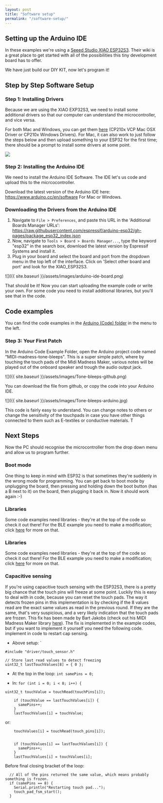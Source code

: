 ```yaml
---
layout: post
title: "Software setup"
permalink: "/software-setup/"
---
```


## Setting up the Arduino IDE

In these examples we're using a [Seeed Studio XIAO ESP32S3](https://wiki.seeedstudio.com/xiao_esp32s3_getting_started/). Their wiki is a great place to get started with all of the possibilities this tiny development board has to offer. 

We have just build our DIY KIT, now let's program it!

## Step by Step Software Setup

### Step 1: Installing Drivers
Because we are using the XIAO EXP32S3, we need to install some additional drivers so that our computer can understand the microcontroller, and vice versa. 

For both Mac and Windows, you can get them [here](https://www.silabs.com/developers/usb-to-uart-bridge-vcp-drivers?tab=downloads) (CP210x VCP Mac OSX Driver or CP210x Windows Drivers). 
For Mac, it can also work to just follow the steps below and then upload something to your ESP32 for the first time; there should be a prompt to install some drivers at some point.

![](https://files.seeedstudio.com/wiki/SeeedStudio-XIAO-ESP32S3/img/2.jpg)

### Step 2: Installing the Arduino IDE

We need to install the Arduino IDE Software. The IDE let's us code and upload this to the micrcocontroller. 

Download the latest version of the Arduino IDE here: <https://www.arduino.cc/en/software>
For Mac or Windows. 

### Downloading the Drivers from the Arduino IDE

1. Navigate to ```File > Preferences```, and paste this URL in the 'Additional Boards Manager URLs': <https://raw.githubusercontent.com/espressif/arduino-esp32/gh-pages/package_esp32_index.json>
2. Now, navigate to ```Tools > Board > Boards Manager...```, type the keyword "esp32" in the search box, download the latest version by Espressif Systems and install it.
3. Plug in your board and select the board and port from the dropdown menu in the top left of the interface. Click on 'Select other board and port' and look for the XIAO_ESP32S3. 

![]({{ site.baseurl }}/assets/images/arduino-ide-board.png)

That should be it! Now you can start uploading the example code or write your own. For some code you need to install additional libraries, but you'll see that in the code. 

## Code examples
You can find the code examples in the [Arduino (Code) folder](https://github.com/v0ss3n/midimadness/tree/main/Arduino%20(code)) in the menu to the left. 

### Step 3: Your First Patch
In the Arduino Code Example Folder, open the Arduino project code named "MIDI-madness-tone-bleeps". This is a super simple patch, where by touching the touch pads of the Midi Madness Maker, various notes will be played out of the onboard speaker and trough the audio output jack. 

![]({{ site.baseurl }}/assets/images/Tone-bleeps-github.png)

You can download the file from github, or copy the code into your Arduino IDE. 

![]({{ site.baseurl }}/assets/images/Tone-bleeps-arduino.jpg)

This code is fairly easy to understand. You can change notes to others or change the sensitivity of the touchpads in case you have other things connected to them such as E-textiles or conductive materials. T


## Next Steps
Now the PC should recognise the microcontroller from the drop down menu and allow us to program further. 

### Boot mode
One thing to keep in mind with ESP32 is that sometimes they're suddenly in the wrong mode for programming. You can get back to boot mode by unplugging the board, then pressing and holding down the boot button (has a B next to it) on the board, then plugging it back in. Now it should work again :-)


<!-- ## Touch keyboard
The touch range example sounds like this:

<div class="videowrapper"><video width="480" height="360" controls>
  <source src="{{ site.baseurl }}/assets/videos/touch-range-sound.mp4" type="video/mp4"></video>
</div>

You can also connect something conductive, like a conductive spool knitted sample. Now the interaction is way more interesting!

<div class="videowrapper"><video width="480" height="360" autoplay loop muted>
  <source src="{{ site.baseurl }}/assets\videos\keyboard-glove.mp4" type="video/mp4"></video>
</div> -->

### Libraries
Some code examples need libraries - they're at the top of the code so check it out there! For the BLE example you need to make a modification; click [here](https://v0ss3n.github.io/midimadness/midi-bluetooth/) for more on that.






<!-- ## Touch keyboard
The touch range example sounds like this:

<div class="videowrapper"><video width="480" height="360" controls>
  <source src="{{ site.baseurl }}/assets/videos/touch-range-sound.mp4" type="video/mp4"></video>
</div>

You can also connect something conductive, like a conductive spool knitted sample. Now the interaction is way more interesting!

<div class="videowrapper"><video width="480" height="360" autoplay loop muted>
  <source src="{{ site.baseurl }}/assets\videos\keyboard-glove.mp4" type="video/mp4"></video>
</div> -->

### Libraries
Some code examples need libraries - they're at the top of the code so check it out there! For the BLE example you need to make a modification; click [here](https://v0ss3n.github.io/midimadness/midi-bluetooth/) for more on that.

### Capacitive sensing
If you're using capacitive touch sensing with the ESP32S3, there is a pretty big chance that the touch pins will freeze at some point. Luckily this is easy to deal with in code, because you can reset the touch pads. The way it detects frozen pins in this implementation is by checking if the 8 values read are the exact same values as read in the previous round. If they are the same, that's very suspicious, and a very likely indication that the touch pads are frozen. This fix has been made by Bart Jakobs (check out his MIDI Madness Maker library [here](https://github.com/bartjakobs/MidiMadnessMaker)). The fix is implemented in the example codes, but if you want to implement it yourself you need the following code.
implement in code to restart cap sensing.

- Above setup: `

``` 
#include "driver/touch_sensor.h" 

// Store last read values to detect freezing
uint32_t lastTouchValues[8] = { 0 };
```

- At the top in the loop: `int samePins = 0;`

- In:   `for (int i = 0; i < 8; i++) {`

```    
uint32_t touchValue = touchRead(touchPins[i]);

    if (touchValue == lastTouchValues[i]) {
      samePins++;
    }
    lastTouchValues[i] = touchValue;
```


or:

```
    touchValues[i] = touchRead(touch_pins[i]);


    if (touchValues[i] == lastTouchValues[i]) {
      samePins++;
    }
    lastTouchValues[i] = touchValues[i];
``` 

Before final closing bracket of the loop:

```
  // All of the pins returned the same value, which means probably something is frozen.
  if (samePins == 8) {
    Serial.println("Restarting touch pad...");
    touch_pad_fsm_start();
  }
```


